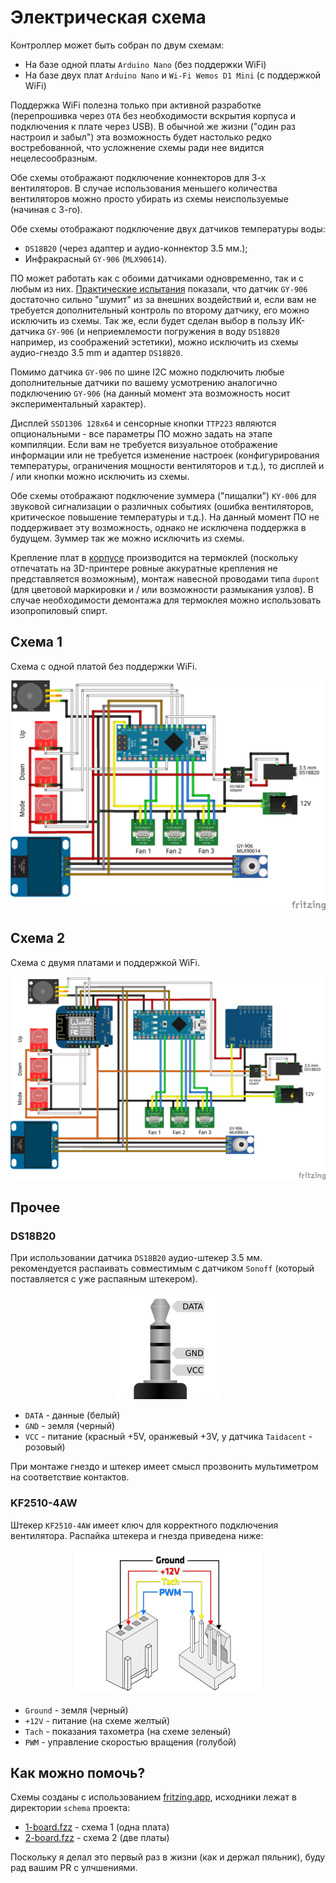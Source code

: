 # Электрическая схема

Контроллер может быть собран по двум схемам:

* На базе одной платы `Arduino Nano` (без поддержки WiFi)
* На базе двух плат `Arduino Nano` и `Wi-Fi Wemos D1 Mini` (с поддержкой WiFi)

Поддержка WiFi полезна только при активной разработке (перепрошивка через `OTA` без необходимости вскрытия корпуса и подключения к плате через USB). В обычной же жизни ("один раз настроил и забыл") эта возможность будет настолько редко востребованной, что усложнение схемы ради нее видится нецелесообразным.

Обе схемы отображают подключение коннекторов для 3-х вентиляторов. В случае использования меньшего количества вентиляторов можно просто убирать из схемы неиспользуемые (начиная с 3-го).

Обе схемы отображают подключение двух датчиков температуры воды:

* `DS18B20` (через адаптер и аудио-коннектор 3.5 мм.);
* Инфракрасный `GY-906` (`MLX90614`).

ПО может работать как с обоими датчиками одновременно, так и с любым из них. [Практические испытания](sensor-matrix.md) показали, что датчик `GY-906` достаточно сильно "шумит" из за внешних воздействий и, если вам не требуется дополнительный контроль по второму датчику, его можно исключить из схемы. Так же, если будет сделан выбор в пользу ИК-датчика `GY-906` (и неприемлемости погружения в воду `DS18B20` например, из соображений эстетики), можно исключить из схемы аудио-гнездо 3.5 mm и адаптер `DS18B20`.

Помимо датчика `GY-906` по шине I2C можно подключить любые дополнительные датчики по вашему усмотрению аналогично подключению `GY-906` (на данный момент эта возможность носит экспериментальный характер).

Дисплей `SSD1306 128x64` и сенсорные кнопки `TTP223` являются опциональными - все параметры ПО можно задать на этапе компиляции. Если вам не требуется визуальное отображение информации или не требуется изменение настроек (конфигурирования температуры, ограничения мощности вентиляторов и т.д.), то дисплей и / или кнопки можно исключить из схемы.

Обе схемы отображают подключение зуммера ("пищалки") `KY-006` для звуковой сигнализации о различных событиях (ошибка вентиляторов, критическое повышение температуры и т.д.). На данный момент ПО не поддерживает эту возможность, однако не исключена поддержка в будущем. Зуммер так же можно исключить из схемы.

Крепление плат в [корпусе](3d-model.md) производится на термоклей (поскольку отпечатать на 3D-принтере ровные аккуратные крепления не представляется возможным), монтаж навесной проводами типа `dupont` (для цветовой маркировки и / или возможности размыкания узлов). В случае необходимости демонтажа для термоклея можно использовать изопропиловый спирт.

## Схема 1

Схема с одной платой без поддержки WiFi.

<p align='center'>
<img src='schema/1-board.png' width='800px' alt='Одноплатная схема кулера для аквариума' title='Одноплатная схема кулера для аквариума'>
</p>

## Схема 2

Схема с двумя платами и поддержкой WiFi.

<p align='center'>
<img src='schema/2-board.png' width='800px' alt='Схема кулера для аквариума с поддержкой WiFi' title='Схема кулера для аквариума с поддержкой WiFi'>
</p>

## Прочее

### DS18B20

При использовании датчика `DS18B20` аудио-штекер 3.5 мм. рекомендуется распаивать совместимым с датчиком `Sonoff` (который поставляется с уже распаяным штекером).

<p align='center'>
<img src='schema/sonoff-jack.png' alt='Распайка штекера Sonoff DS18B20' title='Распайка штекера Sonoff DS18B20'>
</p>

* `DATA` - данные (белый)
* `GND` - земля (черный)
* `VCC` - питание (красный +5V, оранжевый +3V, у датчика `Taidacent` - розовый)

При монтаже гнездо и штекер имеет смысл прозвонить мультиметром на соответствие контактов.

### KF2510-4AW

Штекер `KF2510-4AW` имеет ключ для корректного подключения вентилятора. Распайка штекера и гнезда приведена ниже:

<p align='center'>
<img src='schema/kf2510-4aw.png' alt='Распайка штекера KF2510-4AW.png' title='Распайка штекера KF2510-4AW'>
</p>

* `Ground` - земля (черный)
* `+12V` - питание (на схеме желтый)
* `Tach` - показания тахометра (на схеме зеленый)
* `PWM` - управление скоростью вращения (голубой)

## Как можно помочь?

Схемы созданы с использованием [fritzing.app](https://github.com/fritzing/fritzing-app), исходники лежат в директории `schema` проекта:

* [1-board.fzz](schema/1-board.fzz) - схема 1 (одна плата)
* [2-board.fzz](schema/2-board.fzz) - схема 2 (две платы)

Поскольку я делал это первый раз в жизни (как и держал пяльник), буду рад вашим PR с улчшениями.
